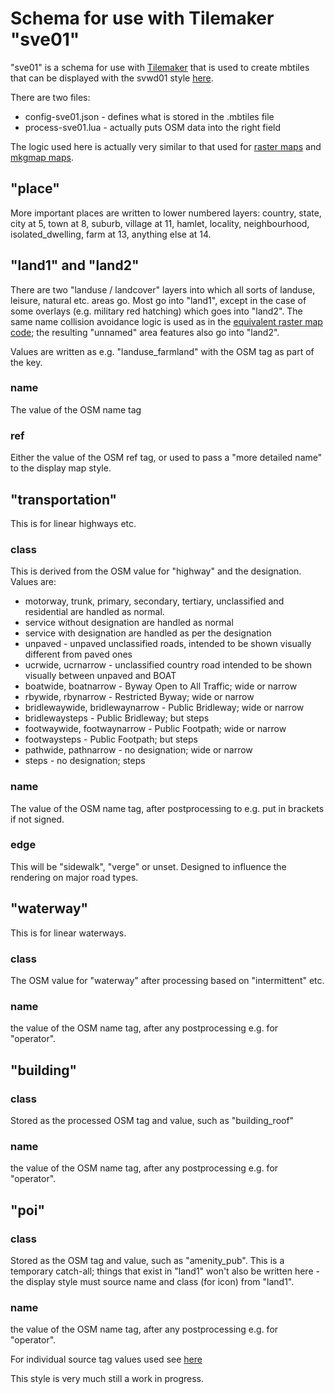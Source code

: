 # Schema for use with Tilemaker "sve01"

"sve01" is a schema for use with [Tilemaker](https://github.com/systemed/tilemaker) that is used to create 
mbtiles that can be displayed with the svwd01 style [here](https://github.com/SomeoneElseOSM/SomeoneElse-vector-web-display/blob/main/README.md).

There are two files:

* config-sve01.json - defines what is stored in the .mbtiles file
* process-sve01.lua - actually puts OSM data into the right field

The logic used here is actually very similar to that used for [raster maps](https://github.com/SomeoneElseOSM/SomeoneElse-style/blob/master/style.lua) and [mkgmap maps](https://github.com/SomeoneElseOSM/mkgmap_style_ajt/blob/master/transform_03.lua).

## "place"

More important places are written to lower numbered layers: country, state, city at 5, town at 8, suburb, village at 11, hamlet, locality, neighbourhood, isolated_dwelling, farm at 13, anything else at 14.

## "land1" and "land2"

There are two "landuse / landcover" layers into which all sorts of landuse, leisure, natural etc. areas go.  Most go into "land1", except in the case of some overlays (e.g. military red hatching) which goes into "land2".  The same name collision avoidance logic is used as in the [equivalent raster map code](https://github.com/SomeoneElseOSM/SomeoneElse-style); the resulting "unnamed" area features also go into "land2".

Values are written as e.g. "landuse_farmland" with the OSM tag as part of the key.

### name

The value of the OSM name tag

### ref

Either the value of the OSM ref tag, or used to pass a "more detailed name" to the display map style.

## "transportation"

This is for linear highways etc.

### class

This is derived from the OSM value for "highway" and the designation.  Values are:

* motorway, trunk, primary, secondary, tertiary, unclassified and residential are handled as normal.
* service without designation are handled as normal
* service with designation are handled as per the designation
* unpaved - unpaved unclassified roads, intended to be shown visually different from paved ones
* ucrwide, ucrnarrow - unclassified country road intended to be shown visually between unpaved and BOAT
* boatwide, boatnarrow - Byway Open to All Traffic; wide or narrow
* rbywide, rbynarrow - Restricted Byway; wide or narrow
* bridlewaywide, bridlewaynarrow - Public Bridleway; wide or narrow
* bridlewaysteps - Public Bridleway; but steps
* footwaywide, footwaynarrow - Public Footpath; wide or narrow
* footwaysteps - Public Footpath; but steps
* pathwide, pathnarrow - no designation; wide or narrow
* steps - no designation; steps

### name

The value of the OSM name tag, after postprocessing to e.g. put in brackets if not signed.

### edge

This will be "sidewalk", "verge" or unset.  Designed to influence the rendering on major road types.

## "waterway"

This is for linear waterways.

### class

The OSM value for "waterway" after processing based on "intermittent" etc.

### name

the value of the OSM name tag, after any postprocessing e.g. for "operator".

## "building"

### class

Stored as the processed OSM tag and value, such as "building_roof"

### name

the value of the OSM name tag, after any postprocessing e.g. for "operator".

## "poi"

### class

Stored as the OSM tag and value, such as "amenity_pub".  This is a temporary catch-all; things that exist in "land1" won't also be written here - the display style must source name and class (for icon) from "land1".

### name

the value of the OSM name tag, after any postprocessing e.g. for "operator".


For individual source tag values used see [here](https://taginfo.openstreetmap.org/projects/someoneelse_vector_sve01#tags)

This style is very much still a work in progress.

